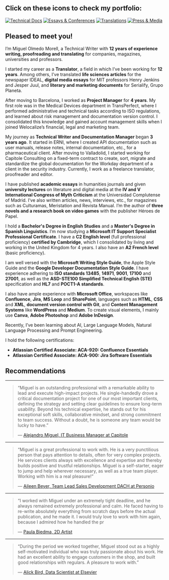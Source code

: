 ## Click on these icons to check my portfolio:

[![Technical Docs](https://img.shields.io/badge/Technical%20Documentation-red)](https://github.com/MiguelOlmedoMorell/miguelolmedomorell/wiki/Technical-documentation)
[![Essays & Conferences](https://img.shields.io/badge/Essays%20&%20Conferences-green)](https://github.com/MiguelOlmedoMorell/miguelolmedomorell/wiki/Academic-essays-&-conferences)
[![Translations](https://img.shields.io/badge/Translations-blue)](https://github.com/MiguelOlmedoMorell/miguelolmedomorell/wiki/Translations)
[![Press & Media](https://img.shields.io/badge/Press%20&%20Media-orange)](https://github.com/MiguelOlmedoMorell/miguelolmedomorell/wiki/Press-&-Media)


## Pleased to meet you!

I’m Miguel Olmedo Morell, a Technical Writer with **12 years of experience writing, proofreading and translating** for companies, magazines, universities and professors.

I started my career as a **Translator**, a field in which I’ve been working for **12 years**. Among others, I’ve translated **life sciences articles** for the newspaper IDEAL, **digital media essays** for MIT professors Henry Jenkins and Jesper Juul, and **literary and marketing documents** for Serialify, Grupo Planeta.

After moving to Barcelona, I worked as **Project Manager** for **4 years**. My first role was in the Medical Devices department in TransPerfect, where I performed administrative and technical tasks according to ISO regulations, and learned about risk management and documentation version control. I consolidated this knowledge and gained account management skills when I joined Welocalize’s financial, legal and marketing team.

My journey as **Technical Writer and Documentation Manager** began **3 years ago**. It started in ERNI, where I created API documentation such as user manuals, release notes, internal documentation, etc., for a pharmaceutical client. After moving to Valladolid, I started working for Capitole Consulting on a fixed-term contract to create, sort, migrate and standardize the global documentation for the Workday department of a client in the security industry. Currently, I work as a freelance translator, proofreader and editor.

I have published **academic essays** in humanities journals and given **university lectures** on literature and digital media at the **IV and V International Congress of Myth Criticism** at the Universidad Complutense of Madrid. I’ve also written articles, news, interviews, etc., for magazines such as Culturamas, Meristation and Revista Manual. I’m the author of **three novels and a research book on video games** with the publisher Héroes de Papel.

I hold a **Bachelor's Degree in English Studies** and a **Master's Degree in Spanish Linguistics**. I’m now studying a **Microsoft IT Support Specialist Professional Certificate**. I have a **C2 English level** (full professional proficiency) **certified by Cambridge**, which I consolidated by living and working in the United Kingdom for 4 years. I also have an **A2 French level** (basic proficiency).

I am well versed with the **Microsoft Writing Style Guide**, the Apple Style Guide and the **Google Developer Documentation Style Guide**. I have experience adhering to **ISO standards 13485**, **14971**, **9001**, **17100** and **27001**, as well as the **ASD-STE100 Simplified Technical English (STE)** specification and **HL7** and **POCT1-A standards**.

I also have ample experience with **Microsoft Office**, workspaces like **Confluence**, **Jira**, **MS Loop** and **SharePoint**, languages such as **HTML**, **CSS** and **XML**, **document version control with Git**, and **Content Management Systems** like **WordPress** and **Medium**. To create visual elements, I mainly use **Canva**, **Adobe Photoshop** and **Adobe InDesign**.

Recently, I’ve been learning about AI, Large Language Models, Natural Language Processing and Prompt Engineering.

I hold the following certifications:

- **Atlassian Certified Associate: ACA-920: Confluence Essentials**
- **Atlassian Certified Associate: ACA-900: Jira Software Essentials**


## Recommendations
---
> “Miguel is an outstanding professional with a remarkable ability to lead and execute high-impact projects. He single-handedly drove a critical documentation project for one of our most important clients, defining the strategy and setting clear guidelines to ensure long-term usability. Beyond his technical expertise, he stands out for his exceptional soft skills, collaborative mindset, and strong commitment to team success. Without a doubt, he is someone any team would be lucky to have.”
>
> — [Alejandro Miguel, IT Business Manager at Capitole](https://www.linkedin.com/in/miguel-olmedo-morell/details/recommendations/?detailScreenTabIndex=0)

---
> “Miguel is a great professional to work with. He is a very punctilious person that pays attention to details, often for very complex projects. He services clients always with excellence and expertise and thereby builds positive and trustful relationships. Miguel is a self-starter, eager to jump and help wherever necessary, as well as a true team player. Working with him is a real pleasure!”
>
> — [Aileen Beyer, Team Lead Sales Development DACH at Personio](https://www.linkedin.com/in/miguel-olmedo-morell/details/recommendations/?detailScreenTabIndex=0)

---
> “I worked with Miguel under an extremely tight deadline, and he always remained extremely professional
and calm. He faced having to re-write absolutely everything from scratch days before the actual publication, and he made it. I would truly love to work with him again, because I admired how he handled the pr
>
> — [Paula Biedma, 2D Artist](https://www.linkedin.com/in/miguel-olmedo-morell/details/recommendations/?detailScreenTabIndex=0)

---
> “During the period we worked together, Miguel stood out as a highly self-motivated individual who was truly passionate about his work. He had an excellent ability to engage customers in the shop, and built good relationships with regulars. A pleasure to work with.”
>
> — [Alick Bird, Data Scientist at Elsevier](https://www.linkedin.com/in/miguel-olmedo-morell/details/recommendations/?detailScreenTabIndex=0)
